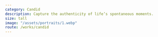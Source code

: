 ```yaml
---
category: Candid
description: Capture the authenticity of life’s spontaneous moments.
size: tall
image: "/assets/portraits/1.webp"
route: /works/candid
---
```

